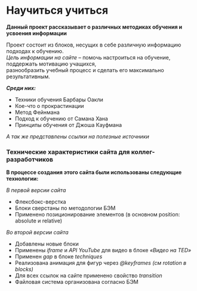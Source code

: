 # Научиться учиться #

**Данный проект рассказывает о различных методиках обучения и усвоения информации**  

Проект состоит из блоков, несущих в себе различную информацию подходах к обучению.  
_Цель информации на сайте_ – помочь настроиться на обучение, поддержать мотивацию учащихся,  
разнообразить учебный процесс и сделать его максимально результативным. 

**_Среди них:_**  
* Техники обучения Барбары Оакли  
* Кое-что о прокрастинации  
* Метод Фейнмана  
* Подход к обучению от Самана Хана  
* Принципы обучения от Джоша Кауфмана  

*А так же представлены ссылки на полезные источники*



### Технические характеристики сайта для коллег-разработчиков ###

**В процессе создания этого сайта были использованы следующие технологии:**

_В первой версии сайта_
* Флексбокс-верстка
* Блоки сверстаны по методологии БЭМ
* Применено позиционирование элементов (в основном position: absolute и relative)

_Во второй версии сайта_
* Добавлены новые блоки
* Применены _iframe_ и _API YouTube_ для видео в блоке _«Видео на TED»_
* Применен _gap_ в блоке _techniques_ 
* Реализована анимация для фигур через _@keyframes_ _(см rotation в blocks)_
* Для всех ссылок на сайте применено свойство _transition_
* Файловая система организована согласно БЭМ
